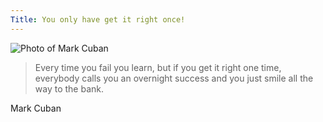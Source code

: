 ```yaml
---
Title: You only have get it right once!
---
```



![Photo of Mark Cuban](https://angelhack.com/wp-content/uploads/2018/03/mark-cuban.jpg)

> Every time you fail you learn, but if you get it right one time,
> everybody calls you an overnight success and you just smile all the way to the bank.

Mark Cuban
